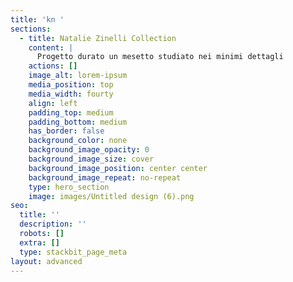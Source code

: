 ```yaml
---
title: 'kn '
sections:
  - title: Natalie Zinelli Collection
    content: |
      Progetto durato un mesetto studiato nei minimi dettagli 
    actions: []
    image_alt: lorem-ipsum
    media_position: top
    media_width: fourty
    align: left
    padding_top: medium
    padding_bottom: medium
    has_border: false
    background_color: none
    background_image_opacity: 0
    background_image_size: cover
    background_image_position: center center
    background_image_repeat: no-repeat
    type: hero_section
    image: images/Untitled design (6).png
seo:
  title: ''
  description: ''
  robots: []
  extra: []
  type: stackbit_page_meta
layout: advanced
---
```

